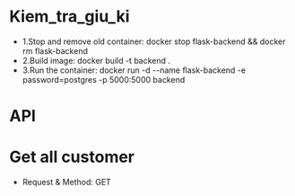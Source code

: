 # Kiem_tra_giu_ki

* 1.Stop and remove old container: docker stop flask-backend && docker rm flask-backend
* 2.Build image: docker build -t backend .
* 3.Run the container: docker run -d --name flask-backend -e password=postgres -p 5000:5000 backend
# API

# Get all customer
* Request
& Method: GET

